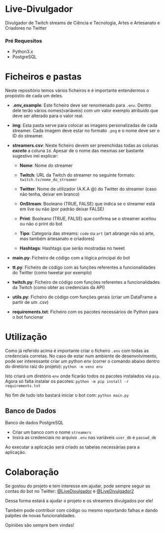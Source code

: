 # Live-Divulgador
Divulgador de Twitch streams de Ciência e Tecnologia, Artes e Artesanato e Criadores no Twitter

### Pré Requesitos
- Python3.x
- PostgreSQL

# Ficheiros e pastas
Neste repositório temos vários ficheiros e é importante entendermos o propóstio de cada um deles.
- **.env_example**: Este ficheiro deve ser renomenado para `.env`. Dentro dele terão vários nomes(variáveis) com um valor exemplo atribuído que deve ser alterado para o valor real.

-  **img**: Esta pasta serve para colocar as imagens personalizadas de cada streamer. Cada imagem deve estar no formato `.png` e o nome deve ser o ID do streamer.

- **streamers.csv**: Neste ficheiro devem ser preenchidas todas as colunas ***exceto*** a coluna `Id`. Apesar de o nome das mesmas ser bastante sugestivo irei explicar:
	- **Nome**: Nome do streamer
	
	- **Twitch**: URL da Twitch do streamer no seguinte formato: `twitch.tv/nome_do_streamer`
	
	- **Twitter**: Nome de utilizador (A.K.A @) do Twitter do streamer (caso não tenha, deixar em branco)
	
	- **OnStream**: Booleano (TRUE, FALSE) que indica se o streamer está em live ou não (por padrão deixar FALSE)
	
	- **Print**: Booleano (TRUE, FALSE) que confirma se o streamer aceitou ou não o print do bot
	
	- **Tipo**: Categoria das streams: `code` ou `art` (art abrange não só arte, mas também artesanato e criadores)

	- **Hashtags**: Hashtags que serão mostradas no tweet

- **main.py**: Ficheiro de código com a lógica principal do bot

- **tt.py**: Ficheiro de código com as funções referentes a funcionalidades do Twitter (como tweetar por exemplo)

- **twitch.py**: Ficheiro de código com funções referentes a funcionalidades da Twitch (como obter as credenciais da API)

- **utils.py**: Ficheiro de código com funções gerais (criar um DataFrame a partir de um .csv)
- **requirements.txt**: Ficheiro com os pacotes necessários de Python para o bot funcionar


# Utilização
Como já referido acima é importante criar o ficheiro `.env` com todas as credenciais corretas.
No caso de estar num ambiente de desenvolvimento, pode ser interessante criar um python env (correr o comando abaixo dentro do diretório raiz do projeto):
`python -m venv env`

Isto criará um diretório `env` onde ficarão todos os pacotes instalados via `pip`. Agora só falta instalar os pacotes:
`python -m pip install -r requirements.txt`

No fim de tudo isto bastará iniciar o bot com:
`python main.py`

## Banco de Dados
Banco de dados PostgreSQL
- Criar um banco com o nome `streamers`
- Insira as credenciais no arquivo `.env` nas variáveis `user_db` e `passwd_db`

Ao executar a aplicação será criado as tabelas necessárias para a aplicação.


# Colaboração
Se gostou do projeto e tem interesse em ajudar, pode sempre seguir as contas do bot no Twitter: [@LiveDivulgador](https://twitter.com/LiveDivulgador) e [@LiveDivulgador2](https://twitter.com/LiveDivulgador2)

Dessa forma estará a ajudar o projeto e os streamers divulgados por ele!

Também pode contribuir com código ou mesmo reportando falhas e dando palpites de novas funcionalidades.

Opiniões são sempre bem vindas!
